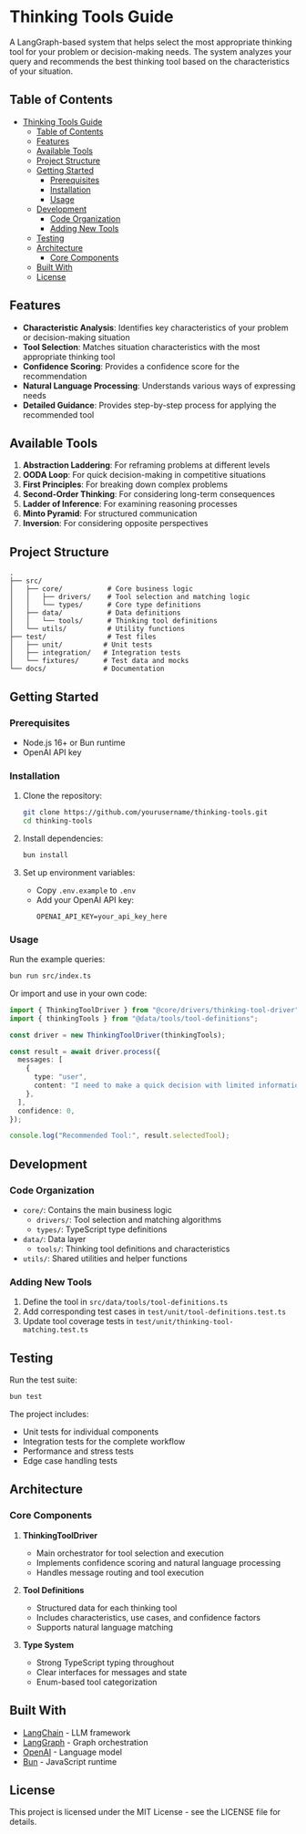 # Thinking Tools Guide

A LangGraph-based system that helps select the most appropriate thinking tool for your problem or decision-making needs. The system analyzes your query and recommends the best thinking tool based on the characteristics of your situation.

## Table of Contents

- [Thinking Tools Guide](#thinking-tools-guide)
  - [Table of Contents](#table-of-contents)
  - [Features](#features)
  - [Available Tools](#available-tools)
  - [Project Structure](#project-structure)
  - [Getting Started](#getting-started)
    - [Prerequisites](#prerequisites)
    - [Installation](#installation)
    - [Usage](#usage)
  - [Development](#development)
    - [Code Organization](#code-organization)
    - [Adding New Tools](#adding-new-tools)
  - [Testing](#testing)
  - [Architecture](#architecture)
    - [Core Components](#core-components)
  - [Built With](#built-with)
  - [License](#license)

## Features

- **Characteristic Analysis**: Identifies key characteristics of your problem or decision-making situation
- **Tool Selection**: Matches situation characteristics with the most appropriate thinking tool
- **Confidence Scoring**: Provides a confidence score for the recommendation
- **Natural Language Processing**: Understands various ways of expressing needs
- **Detailed Guidance**: Provides step-by-step process for applying the recommended tool

## Available Tools

1. **Abstraction Laddering**: For reframing problems at different levels
2. **OODA Loop**: For quick decision-making in competitive situations
3. **First Principles**: For breaking down complex problems
4. **Second-Order Thinking**: For considering long-term consequences
5. **Ladder of Inference**: For examining reasoning processes
6. **Minto Pyramid**: For structured communication
7. **Inversion**: For considering opposite perspectives

## Project Structure

```
.
├── src/
│   ├── core/           # Core business logic
│   │   ├── drivers/    # Tool selection and matching logic
│   │   └── types/      # Core type definitions
│   ├── data/           # Data definitions
│   │   └── tools/      # Thinking tool definitions
│   └── utils/          # Utility functions
├── test/               # Test files
│   ├── unit/          # Unit tests
│   ├── integration/   # Integration tests
│   └── fixtures/      # Test data and mocks
└── docs/              # Documentation
```

## Getting Started

### Prerequisites

- Node.js 16+ or Bun runtime
- OpenAI API key

### Installation

1. Clone the repository:

   ```bash
   git clone https://github.com/yourusername/thinking-tools.git
   cd thinking-tools
   ```

2. Install dependencies:

   ```bash
   bun install
   ```

3. Set up environment variables:
   - Copy `.env.example` to `.env`
   - Add your OpenAI API key:
     ```
     OPENAI_API_KEY=your_api_key_here
     ```

### Usage

Run the example queries:

```bash
bun run src/index.ts
```

Or import and use in your own code:

```typescript
import { ThinkingToolDriver } from "@core/drivers/thinking-tool-driver";
import { thinkingTools } from "@data/tools/tool-definitions";

const driver = new ThinkingToolDriver(thinkingTools);

const result = await driver.process({
  messages: [
    {
      type: "user",
      content: "I need to make a quick decision with limited information",
    },
  ],
  confidence: 0,
});

console.log("Recommended Tool:", result.selectedTool);
```

## Development

### Code Organization

- `core/`: Contains the main business logic
  - `drivers/`: Tool selection and matching algorithms
  - `types/`: TypeScript type definitions
- `data/`: Data layer
  - `tools/`: Thinking tool definitions and characteristics
- `utils/`: Shared utilities and helper functions

### Adding New Tools

1. Define the tool in `src/data/tools/tool-definitions.ts`
2. Add corresponding test cases in `test/unit/tool-definitions.test.ts`
3. Update tool coverage tests in `test/unit/thinking-tool-matching.test.ts`

## Testing

Run the test suite:

```bash
bun test
```

The project includes:

- Unit tests for individual components
- Integration tests for the complete workflow
- Performance and stress tests
- Edge case handling tests

## Architecture

### Core Components

1. **ThinkingToolDriver**

   - Main orchestrator for tool selection and execution
   - Implements confidence scoring and natural language processing
   - Handles message routing and tool execution

2. **Tool Definitions**

   - Structured data for each thinking tool
   - Includes characteristics, use cases, and confidence factors
   - Supports natural language matching

3. **Type System**
   - Strong TypeScript typing throughout
   - Clear interfaces for messages and state
   - Enum-based tool categorization

## Built With

- [LangChain](https://js.langchain.com/) - LLM framework
- [LangGraph](https://github.com/langchain-ai/langgraph-js) - Graph orchestration
- [OpenAI](https://openai.com/) - Language model
- [Bun](https://bun.sh) - JavaScript runtime

## License

This project is licensed under the MIT License - see the LICENSE file for details.
